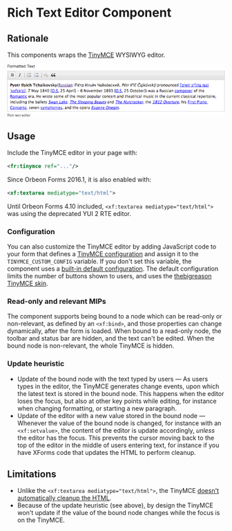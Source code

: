 # Rich Text Editor Component

<!-- toc -->

## Rationale

This components wraps the [TinyMCE][1] WYSIWYG editor.

![](images/xbl-tinymce.png)

## Usage

Include the TinyMCE editor in your page with:

```xml
<fr:tinymce ref="..."/>
```

Since Orbeon Forms 2016.1, it is also enabled with:

```xml
<xf:textarea mediatype="text/html">
```

Until Orbeon Forms 4.10 included, `<xf:textarea mediatype="text/html">` was using the deprecated YUI 2 RTE editor.

### Configuration

You can also customize the TinyMCE editor by adding JavaScript code to your form that defines a [TinyMCE configuration][4] and assign it to the `TINYMCE_CUSTOM_CONFIG` variable. If you don't set this variable, the component uses a [built-in default configuration][5]. The default configuration limits the number of buttons shown to users, and uses the [thebigreason TinyMCE skin][6].

### Read-only and relevant MIPs

The component supports being bound to a node which can be read-only or non-relevant, as defined by an `<xf:bind>`, and those properties can change dynamically, after the form is loaded. When bound to a read-only node, the toolbar and status bar are hidden, and the text can't be edited. When the bound node is non-relevant, the whole TinyMCE is hidden.

### Update heuristic

* Update of the bound node with the text typed by users — As users types in the editor, the TinyMCE generates change events, upon which the latest text is stored in the bound node. This happens when the editor loses the focus, but also at other key points while editing, for instance when changing formatting, or starting a new paragraph.
* Update of the editor with a new value stored in the bound node — Whenever the value of the bound node is changed, for instance with an `<xf:setvalue>`, the content of the editor is update accordingly, _unless_ the editor has the focus. This prevents the cursor moving back to the top of the editor in the middle of users entering text, for instance if you have XForms code that updates the HTML to perform cleanup.

## Limitations

* Unlike the `<xf:textarea mediatype="text/html">`, the TinyMCE [doesn't automatically cleanup the HTML][8].
* Because of the update heuristic (see above), by design the TinyMCE won't update if the value of the bound node changes while the focus is on the TinyMCE.

[1]: http://www.tinymce.com/
[4]: http://www.tinymce.com/wiki.php/Configuration
[5]: https://github.com/orbeon/orbeon-forms/blob/master/form-runner/jvm/src/main/assets/xbl/orbeon/tinymce/tinymce-config.js
[6]: http://thebigreason.com/blog/2008/09/29/thebigreason-tinymce-skin
[8]: https://github.com/orbeon/orbeon-forms/issues/23
